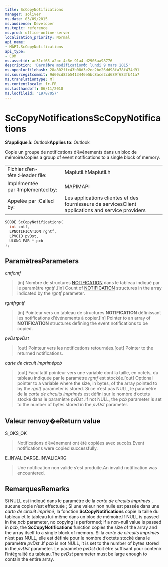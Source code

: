 ```yaml
---
title: ScCopyNotifications
manager: soliver
ms.date: 03/09/2015
ms.audience: Developer
ms.topic: reference
ms.prod: office-online-server
localization_priority: Normal
api_name:
- MAPI.ScCopyNotifications
api_type:
- COM
ms.assetid: ac31cf65-a2bc-4c8e-91a4-d2903aa98776
description: 'Derni�re modification�: lundi 9 mars 2015'
ms.openlocfilehash: 28a802ffc43b08d3e2ec2be26dd98fa78f474d91
ms.sourcegitcommit: 9d60cd82b5413446e5bc8ace2cd689f683fb41a7
ms.translationtype: MT
ms.contentlocale: fr-FR
ms.lasthandoff: 06/11/2018
ms.locfileid: "19787057"
---
```

# <a name="sccopynotifications"></a><span data-ttu-id="7a95d-103">ScCopyNotifications</span><span class="sxs-lookup"><span data-stu-id="7a95d-103">ScCopyNotifications</span></span>

  
  
<span data-ttu-id="7a95d-104">**S’applique à**: Outlook</span><span class="sxs-lookup"><span data-stu-id="7a95d-104">**Applies to**: Outlook</span></span> 
  
<span data-ttu-id="7a95d-105">Copie un groupe de notifications d’événements dans un bloc de mémoire.</span><span class="sxs-lookup"><span data-stu-id="7a95d-105">Copies a group of event notifications to a single block of memory.</span></span> 
  
|||
|:-----|:-----|
|<span data-ttu-id="7a95d-106">Fichier d’en-tête :</span><span class="sxs-lookup"><span data-stu-id="7a95d-106">Header file:</span></span>  <br/> |<span data-ttu-id="7a95d-107">Mapiutil.h</span><span class="sxs-lookup"><span data-stu-id="7a95d-107">Mapiutil.h</span></span>  <br/> |
|<span data-ttu-id="7a95d-108">Implémentée par :</span><span class="sxs-lookup"><span data-stu-id="7a95d-108">Implemented by:</span></span>  <br/> |<span data-ttu-id="7a95d-109">MAPI</span><span class="sxs-lookup"><span data-stu-id="7a95d-109">MAPI</span></span>  <br/> |
|<span data-ttu-id="7a95d-110">Appelée par :</span><span class="sxs-lookup"><span data-stu-id="7a95d-110">Called by:</span></span>  <br/> |<span data-ttu-id="7a95d-111">Les applications clientes et des fournisseurs de services</span><span class="sxs-lookup"><span data-stu-id="7a95d-111">Client applications and service providers</span></span>  <br/> |
   
```cpp
SCODE ScCopyNotifications(
  int cntf,
  LPNOTIFICATION rgntf,
  LPVOID pvDst,
  ULONG FAR * pcb
);
```

## <a name="parameters"></a><span data-ttu-id="7a95d-112">Paramètres</span><span class="sxs-lookup"><span data-stu-id="7a95d-112">Parameters</span></span>

 <span data-ttu-id="7a95d-113">_cntf_</span><span class="sxs-lookup"><span data-stu-id="7a95d-113">_cntf_</span></span>
  
> <span data-ttu-id="7a95d-114">[in] Nombre de structures [NOTIFICATION](notification.md) dans le tableau indiqué par le paramètre _rgntf_ .</span><span class="sxs-lookup"><span data-stu-id="7a95d-114">[in] Count of [NOTIFICATION](notification.md) structures in the array indicated by the  _rgntf_ parameter.</span></span> 
    
 <span data-ttu-id="7a95d-115">_rgntf_</span><span class="sxs-lookup"><span data-stu-id="7a95d-115">_rgntf_</span></span>
  
> <span data-ttu-id="7a95d-116">[in] Pointeur vers un tableau de structures **NOTIFICATION** définissant les notifications d’événements à copier.</span><span class="sxs-lookup"><span data-stu-id="7a95d-116">[in] Pointer to an array of **NOTIFICATION** structures defining the event notifications to be copied.</span></span> 
    
 <span data-ttu-id="7a95d-117">_pvDst_</span><span class="sxs-lookup"><span data-stu-id="7a95d-117">_pvDst_</span></span>
  
> <span data-ttu-id="7a95d-118">[out] Pointeur vers les notifications retournées.</span><span class="sxs-lookup"><span data-stu-id="7a95d-118">[out] Pointer to the returned notifications.</span></span> 
    
 <span data-ttu-id="7a95d-119">_carte de circuit imprimé_</span><span class="sxs-lookup"><span data-stu-id="7a95d-119">_pcb_</span></span>
  
> <span data-ttu-id="7a95d-120">[out] Facultatif pointeur vers une variable dont la taille, en octets, du tableau indiquée par le paramètre _rgntf_ est stockée.</span><span class="sxs-lookup"><span data-stu-id="7a95d-120">[out] Optional pointer to a variable where the size, in bytes, of the array pointed to by the  _rgntf_ parameter is stored.</span></span> <span data-ttu-id="7a95d-121">Si ce n’est pas NULL, le paramètre de la _carte de circuits imprimés_ est défini sur le nombre d’octets stocké dans le paramètre _pvDst_ .</span><span class="sxs-lookup"><span data-stu-id="7a95d-121">If not NULL, the  _pcb_ parameter is set to the number of bytes stored in the  _pvDst_ parameter.</span></span> 
    
## <a name="return-value"></a><span data-ttu-id="7a95d-122">Valeur renvoy�e</span><span class="sxs-lookup"><span data-stu-id="7a95d-122">Return value</span></span>

<span data-ttu-id="7a95d-123">S_OK</span><span class="sxs-lookup"><span data-stu-id="7a95d-123">S_OK</span></span>
  
> <span data-ttu-id="7a95d-124">Notifications d’événement ont été copiées avec succès.</span><span class="sxs-lookup"><span data-stu-id="7a95d-124">Event notifications were copied successfully.</span></span>
    
<span data-ttu-id="7a95d-125">E_INVALIDARG</span><span class="sxs-lookup"><span data-stu-id="7a95d-125">E_INVALIDARG</span></span>
  
> <span data-ttu-id="7a95d-126">Une notification non valide s’est produite.</span><span class="sxs-lookup"><span data-stu-id="7a95d-126">An invalid notification was encountered.</span></span>
    
## <a name="remarks"></a><span data-ttu-id="7a95d-127">Remarques</span><span class="sxs-lookup"><span data-stu-id="7a95d-127">Remarks</span></span>

<span data-ttu-id="7a95d-128">Si NULL est indiqué dans le paramètre de la _carte de circuits imprimés_ , aucune copie n’est effectuée ; Si une valeur non nulle est passée dans une _carte de circuit imprimé_, la fonction **ScCopyNotifications** copie la taille du tableau et le tableau lui-même dans un bloc de mémoire.</span><span class="sxs-lookup"><span data-stu-id="7a95d-128">If NULL is passed in the  _pcb_ parameter, no copying is performed; if a non-null value is passed in  _pcb_, the **ScCopyNotifications** function copies the size of the array and the array itself to a single block of memory.</span></span> <span data-ttu-id="7a95d-129">Si la _carte de circuits imprimés_ n’est pas NULL, elle est définie pour le nombre d’octets stocké dans le paramètre _pvDst_ .</span><span class="sxs-lookup"><span data-stu-id="7a95d-129">If  _pcb_ is not NULL, it is set to the number of bytes stored in the  _pvDst_ parameter.</span></span> <span data-ttu-id="7a95d-130">Le paramètre _pvDst_ doit être suffisant pour contenir l’intégralité du tableau.</span><span class="sxs-lookup"><span data-stu-id="7a95d-130">The  _pvDst_ parameter must be large enough to contain the entire array.</span></span> 
  


